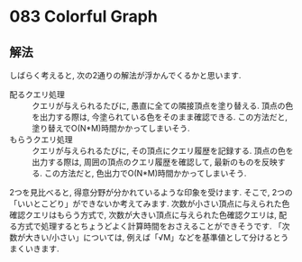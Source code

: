 # 083 Colorful Graph

## 解法
しばらく考えると, 次の2通りの解法が浮かんでくるかと思います.

<dl>
  <dt>配るクエリ処理</dt>
  <dd> クエリが与えられるたびに, 愚直に全ての隣接頂点を塗り替える. 頂点の色を出力する際は, 今塗られている色をそのまま確認できる. この方法だと, 塗り替えでO(N*M)時間かかってしまいそう. </dd>
  <dt>もらうクエリ処理</dt>
  <dd> クエリが与えられるたびに, その頂点にクエリ履歴を記録する. 頂点の色を出力する際は, 周囲の頂点のクエリ履歴を確認して, 最新のものを反映する. この方法だと, 色出力でO(N*M)時間かかってしまいそう. </dd>
</dl>

2つを見比べると, 得意分野が分かれているような印象を受けます. そこで, 2つの「いいとこどり」ができないか考えてみます. 
次数が小さい頂点に与えられた色確認クエリはもらう方式で, 次数が大きい頂点に与えられた色確認クエリは, 配る方式で処理するとちょうどよく計算時間をおさえることができそうです.
「次数が大きい/小さい」については, 例えば「√M」などを基準値として分けるとうまくいきます. 

